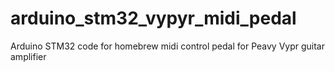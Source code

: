# arduino_stm32_vypyr_midi_pedal
Arduino STM32 code for homebrew midi control pedal for Peavy Vypr guitar amplifier
